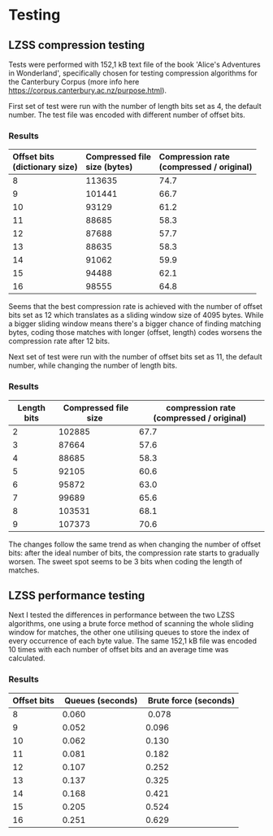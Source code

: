 # Testing

## LZSS compression testing
Tests were performed with 152,1 kB text file of the book 'Alice's Adventures in Wonderland', specifically chosen for testing compression algorithms for the Canterbury Corpus (more info here https://corpus.canterbury.ac.nz/purpose.html). 

First set of test were run with the number of length bits set as 4, the default number. The test file was encoded with different number of offset bits.

### Results

Offset bits<br />(dictionary size) |Compressed file<br />size (bytes) |Compression rate<br />(compressed / original)
:-- | :-- | :--
8 | 113635 | 74.7
9 | 101441 | 66.7
10 | 93129 | 61.2
11 | 88685 | 58.3
12 | 87688 | 57.7
13 | 88635 | 58.3
14 | 91062 | 59.9
15 | 94488 | 62.1
16 | 98555 | 64.8

Seems that the best compression rate is achieved with the number of offset bits set as 12 which translates as a sliding window size of 4095 bytes. While a bigger sliding window means there's a bigger chance of finding matching bytes, coding those matches with longer (offset, length) codes worsens the compression rate after 12 bits.

Next set of test were run with the number of offset bits set as 11, the default number, while changing the number of length bits.

### Results

Length bits | Compressed file size | compression rate (compressed / original)
----------- | -------------------- | ----------------------------------------
2 | 102885 | 67.7
3 | 87664 | 57.6
4 | 88685 | 58.3
5 | 92105 | 60.6
6 | 95872 | 63.0
7 | 99689 | 65.6
8 | 103531 | 68.1
9 | 107373 | 70.6

The changes follow the same trend as when changing the number of offset bits: after the ideal number of bits, the compression rate starts to gradually worsen. The sweet spot seems to be 3 bits when coding the length of matches.

## LZSS performance testing
Next I tested the differences in performance between the two LZSS algorithms, one using a brute force method of scanning the whole sliding window for matches, the other one utilising queues to store the index of every occurrence of each byte value. The same 152,1 kB file was encoded 10 times with each number of offset bits and an average time was calculated.

### Results

Offset bits | Queues (seconds) | Brute force (seconds)
----------- | ---------------- | ---------------------
8 | 0.060 | 0.078
9 | 0.052 | 0.096
10 | 0.062 | 0.130
11 | 0.081 | 0.182
12 | 0.107 | 0.252
13 | 0.137 | 0.325
14 | 0.168 | 0.421
15 | 0.205 | 0.524
16 | 0.251 | 0.629
